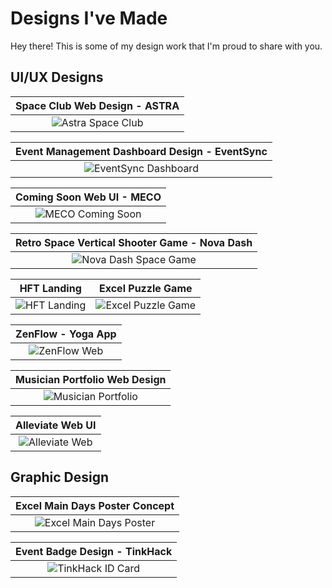 # Designs I've Made

Hey there! This is some of my design work that I'm proud to share with you.

## UI/UX Designs

<div align="center">

| Space Club Web Design - ASTRA |
|:---:|
| ![Astra Space Club](./ui-design/astra-space-club-web.png) |

| Event Management Dashboard Design - EventSync |
|:---:|
| ![EventSync Dashboard](./ui-design/eventsync-dashboard.png) |

| Coming Soon Web UI - MECO |
|:---:|
| ![MECO Coming Soon](./ui-design/meco-coming-soon.png) |

| Retro Space Vertical Shooter Game - Nova Dash |
|:---:|
| ![Nova Dash Space Game](./ui-design/nova-dash-space-game.png) |

| HFT Landing | Excel Puzzle Game |
|:---:|:---:|
| ![HFT Landing](./ui-design/hft-landing.png) | ![Excel Puzzle Game](./ui-design/excel-puzzle-game.png) |

| ZenFlow - Yoga App |
|:---:|
| ![ZenFlow Web](./ui-design/zenflow-web.png) |

| Musician Portfolio Web Design |
|:---:|
| ![Musician Portfolio](./ui-design/musician-portfolio.png) |

| Alleviate Web UI |
|:---:|
| ![Alleviate Web](./ui-design/alleviate-web.png) |

</div>

## Graphic Design

<div align="center">

| Excel Main Days Poster Concept |
|:---:|
| ![Excel Main Days Poster](./graphic-design/excel-main-days-poster-concept.png) |

| Event Badge Design - TinkHack |
|:---:|
| ![TinkHack ID Card](./graphic-design/tinkhack-id-card-design.png) |

</div>
